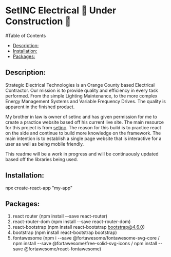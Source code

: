 # SetINC Electrical :hammer: Under Construction :hammer:

#Table of Contents
  - [Description:](#description)
  - [Installation:](#installation)
  - [Packages:](#packages)
  <!-- - [Testing:](#testing) -->


## Description:
Strategic Electrical Technologies is an Orange County based Electrical Contractor. Our mission is to provide quality and efficiency in every task performed. From the simple Lighting Maintenance, to the more complex Energy Management Systems and Variable Frequency Drives. The quality is apparent in the finished product.

My brother in law is owner of setinc and has given permission for me to create a practice website based off his current live site. The main resource for this project is from [setinc](http://setincusa.net/). The reason for this build is to practice react on the side and continue to build more knowledge on the framework. The main intention is to establish a single page website that is interactive for a user as well as being mobile friendly.

This readme will be a work in progress and will be continuously updated based off the libraries being used.

## Installation:
npx create-react-app "my-app"

## Packages:
1. react router (npm install --save react-router)
2. react-router-dom (npm install --save react-router-dom)
3. react-bootstrap (npm install react-bootstrap bootstrap@4.6.0)
4. bootstrap (npm install react-bootstrap bootstrap)
5. fontawesome (npm i --save @fortawesome/fontawesome-svg-core / npm install --save @fortawesome/free-solid-svg-icons / npm install --save @fortawesome/react-fontawesome)

<!-- ## Testing:
npm install cypress --save-dev
- npm run cy

Used cypress for my e2e testing. Mostly added this for practice but also to add more checks to the pull requests. I added three different test specs. Landing page, projects, and projects functionality.  -->
